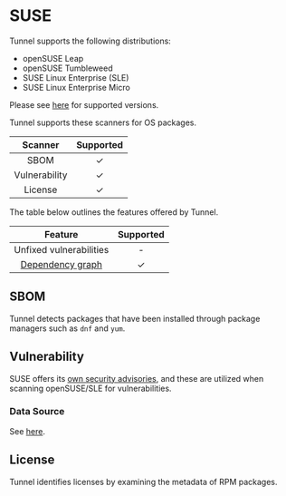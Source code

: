# SUSE
Tunnel supports the following distributions:

- openSUSE Leap
- openSUSE Tumbleweed
- SUSE Linux Enterprise (SLE)
- SUSE Linux Enterprise Micro

Please see [here](index.md#supported-os) for supported versions.

Tunnel supports these scanners for OS packages.

|    Scanner    | Supported |
| :-----------: | :-------: |
|     SBOM      |     ✓     |
| Vulnerability |     ✓     |
|    License    |     ✓     |

The table below outlines the features offered by Tunnel.

|               Feature                | Supported |
|:------------------------------------:|:---------:|
|       Unfixed vulnerabilities        |     -     |
| [Dependency graph][dependency-graph] |     ✓     |

## SBOM
Tunnel detects packages that have been installed through package managers such as `dnf` and `yum`.

## Vulnerability
SUSE offers its [own security advisories][cvrf], and these are utilized when scanning openSUSE/SLE for vulnerabilities.

### Data Source
See [here](../../scanner/vulnerability.md#data-sources).

## License
Tunnel identifies licenses by examining the metadata of RPM packages.


[dependency-graph]: ../../configuration/reporting.md#show-origins-of-vulnerable-dependencies
[cvrf]: https://ftp.suse.com/pub/projects/security/cvrf/

[vulnerability statuses]: ../../configuration/filtering.md#by-status

